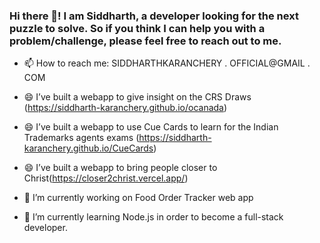 ### Hi there 👋! I am Siddharth, a developer looking for the next puzzle to solve. So if you think I can help you with a problem/challenge, please feel free to reach out to me.

- 📫 How to reach me: SIDDHARTHKARANCHERY . OFFICIAL@GMAIL . COM <br>
- 😄 I’ve built a webapp to give insight on the CRS Draws (<https://siddharth-karanchery.github.io/ocanada>)
- 😄 I’ve built a webapp to use Cue Cards to learn for the Indian Trademarks agents exams (<https://siddharth-karanchery.github.io/CueCards>)
- 😄 I’ve built a webapp  to bring people closer to Christ(<https://closer2christ.vercel.app/>)
- 🔭 I’m currently working on Food Order Tracker web app <br>

- 🌱 I’m currently learning Node.js in order to become a full-stack developer.

